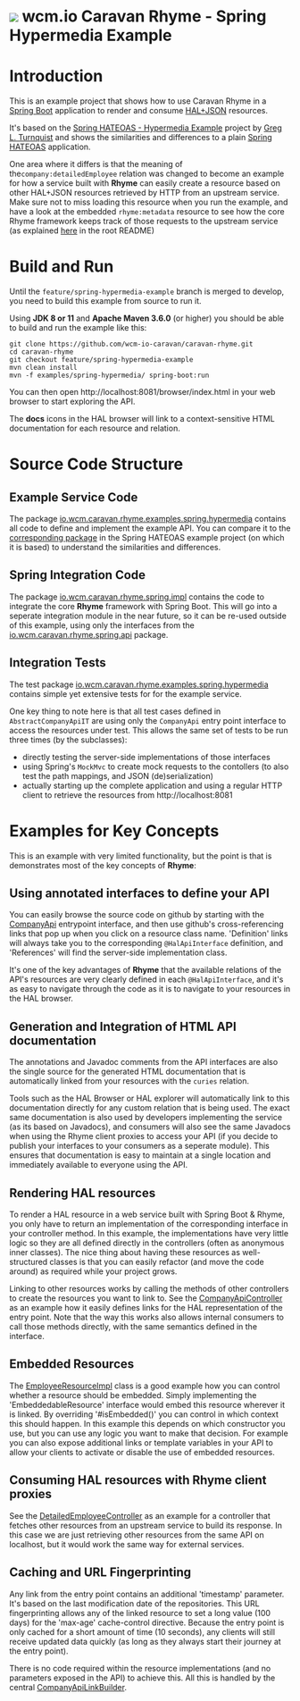<img src="https://wcm.io/images/favicon-16@2x.png"/> wcm.io Caravan Rhyme - Spring Hypermedia Example
======

# Introduction

This is an example project that shows how to use Caravan Rhyme in a [Spring Boot](https://spring.io/projects/spring-boot) application
to render and consume [HAL+JSON](https://stateless.group/hal_specification.html) resources.

It's based on the [Spring HATEOAS - Hypermedia Example](https://github.com/spring-projects/spring-hateoas-examples/tree/main/hypermedia)
project by [Greg L. Turnquist](https://github.com/gregturn) and shows the similarities and differences to a plain [Spring HATEOAS](https://spring.io/projects/spring-hateoas) application.

One area where it differs is that the meaning of the`company:detailedEmployee` relation was changed to become an example for how a service built with **Rhyme** 
can easily create a resource based on other HAL+JSON resources retrieved by HTTP from an upstream service. Make sure not to miss loading this resource when you run the example, and have a look at the embedded `rhyme:metadata` resource to see how the core Rhyme framework keeps track of those requests to the upstream service (as explained [here](https://github.com/wcm-io-caravan/caravan-rhyme#data-debugging-and-performance-analysis) in the root README)

# Build and Run

Until the `feature/spring-hypermedia-example` branch is merged to develop, you need to build this example from source to run it.

Using **JDK 8 or 11** and **Apache Maven 3.6.0** (or higher) you should be able to build and run the example like this:

```
git clone https://github.com/wcm-io-caravan/caravan-rhyme.git
cd caravan-rhyme
git checkout feature/spring-hypermedia-example
mvn clean install
mvn -f examples/spring-hypermedia/ spring-boot:run
```
You can then open http://localhost:8081/browser/index.html in your web browser to start exploring the API. 

The **docs** icons in the HAL browser will link to a context-sensitive HTML documentation for each resource and relation.

# Source Code Structure

## Example Service Code
The package [io.wcm.caravan.rhyme.examples.spring.hypermedia](src/main/java/io/wcm/caravan/rhyme/examples/spring/hypermedia) 
contains all code to define and implement the example API. You can compare it to the [corresponding package](https://github.com/spring-projects/spring-hateoas-examples/tree/main/hypermedia/src/main/java/org/springframework/hateoas/examples)
in the Spring HATEOAS example project (on which it is based) to understand the similarities and differences.

## Spring Integration Code
The package [io.wcm.caravan.rhyme.spring.impl](src/main/java/io/wcm/caravan/rhyme/spring/impl) contains the code to integrate the core **Rhyme**
framework with Spring Boot. This will go into a seperate integration module in the near future, so it can be re-used outside of this example, 
using only the interfaces from the [io.wcm.caravan.rhyme.spring.api](src/main/java/io/wcm/caravan/rhyme/spring/api) package.

## Integration Tests
The test package [io.wcm.caravan.rhyme.examples.spring.hypermedia](src/test/java/io/wcm/caravan/rhyme/examples/spring/hypermedia) contains simple yet extensive tests for for the example service.

One key thing to note here is that all test cases defined in `AbstractCompanyApiIT` are using only the `CompanyApi` entry point interface
to access the resources under test. This allows the same set of tests to be run three times (by the subclasses):
- directly testing the server-side implementations of those interfaces
- using Spring's `MockMvc` to create mock requests to the contollers (to also test the path mappings, and JSON (de)serialization)
- actually starting up the complete application and using a regular HTTP client to retrieve the resources from http://localhost:8081

# Examples for Key Concepts

This is an example with very limited functionality, but the point is that is demonstrates most of the key concepts of **Rhyme**:

## Using annotated interfaces to define your API

You can easily browse the source code on github by starting with the [CompanyApi](src/main/java/io/wcm/caravan/rhyme/examples/spring/hypermedia/CompanyApi.java#34)
entrypoint interface, and then use github's cross-referencing links that pop up when you click on a resource class name. 'Definition' links will always take you to the corresponding
`@HalApiInterface` definition, and 'References' will find the server-side implementation class.

It's one of the key advantages of **Rhyme** that the available relations of the API's resources are very clearly defined in each `@HalApiInterface`,
and it's as easy to navigate through the code as it is to navigate to your resources in the HAL browser. 

## Generation and Integration of HTML API documentation

The annotations and Javadoc comments from the API interfaces are
also the single source for the generated HTML documentation that is automatically linked from your resources with the `curies` relation.

Tools such as the HAL Browser or HAL explorer will automatically link to this documentation directly for any custom relation that is being used. The exact same documentation is also used by developers implementing the service (as its based on Javadocs), and consumers will also see the same Javadocs when using the Rhyme client proxies to access your API (if you decide to publish your interfaces to your consumers as a seperate module). This ensures that documentation is easy to maintain at a single location and immediately available to everyone using the API.

## Rendering HAL resources

To render a HAL resource in a web service built with Spring Boot & Rhyme, you only have to return an implementation of the corresponding interface in your controller method. In this example, the implementations have very little logic so they are all defined directly in the controllers (often as anonymous inner classes). The nice thing about having these resources as well-structured classes is that you can easily refactor (and move the code around) as required while your project grows.

Linking to other resources works by calling the methods of other controllers to create the resources you want to link to. See the [CompanyApiController](src/main/java/io/wcm/caravan/rhyme/examples/spring/hypermedia/CompanyApiController.java) as an example how it easily defines links for the HAL representation of the entry point. Note that the way this works also allows internal consumers to call those methods directly, with the same semantics defined in the interface.

## Embedded Resources

The [EmployeeResourceImpl](src/main/java/io/wcm/caravan/rhyme/examples/spring/hypermedia/EmployeeController.java#L134) class is a good example how you can control whether a resource should be embedded. Simply implementing the 'EmbeddedableResource' interface would embed this resource wherever it is linked. By overriding '#isEmbedded()' you can control in which context this should happen. In this example this depends on which constructor you use, but you can use any logic you want to make that decision. For example you can also expose additional links or template variables in your API to allow your clients to activate or disable the use of embedded resources.

## Consuming HAL resources with Rhyme client proxies

See the [DetailedEmployeeController](src/main/java/io/wcm/caravan/rhyme/examples/spring/hypermedia/DetailedEmployeeController.java) as an example for a controller that fetches other resources from an upstream service to build its response. In this case we are just retrieving other resources from the same API on localhost, but it would work the same way for external services.

## Caching and URL Fingerprinting

Any link from the entry point contains an additional 'timestamp' parameter. It's based on the last modification date of the repositories. This URL fingerprinting allows any of the linked resource to set a long value (100 days) for the 'max-age' cache-control directive. Because the entry point is only cached for a short amount of time (10 seconds), any clients will still receive updated data quickly (as long as they always start their journey at the entry point).

There is no code required within the resource implementations (and no parameters exposed in the API) to achieve this. All this is handled by the central [CompanyApiLinkBuilder](src/main/java/io/wcm/caravan/rhyme/examples/spring/hypermedia/CompanyApiLinkBuilder.java).

